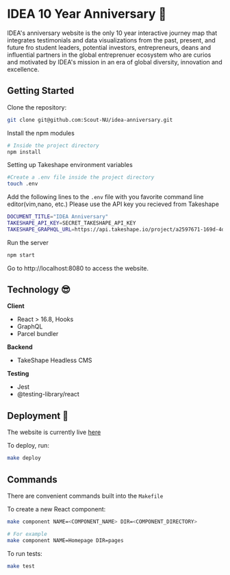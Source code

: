 # **IDEA 10 Year Anniversary** :tada:

IDEA's anniversary website is the only 10 year interactive journey map that integrates testimonials and data visualizations from the past, present, and future fro student leaders, potential investors, entrepreneurs, deans and influential partners in the global entreprenuer ecosystem who are curios and motivated by IDEA's mission in an era of global diversity, innovation and excellence.

## **Getting Started**

Clone the repository:

```bash
git clone git@github.com:Scout-NU/idea-anniversary.git
```

Install the npm modules

```bash
# Inside the project directory
npm install
```

Setting up Takeshape environment variables

```bash
#Create a .env file inside the project directory
touch .env
```

Add the following lines to the `.env` file with you favorite command line editor(vim,nano, etc.) Please use the API key you recieved from Takeshape

```sh
DOCUMENT_TITLE="IDEA Anniversary"
TAKESHAPE_API_KEY=SECRET_TAKESHAPE_API_KEY
TAKESHAPE_GRAPHQL_URL=https://api.takeshape.io/project/a2597671-169d-4d16-9c56-9528619268c9/graphql
```

Run the server

```bash
npm start
```

Go to http://localhost:8080 to access the website.

## **Technology** :sunglasses:

**Client**
- React > 16.8, Hooks
- GraphQL
- Parcel bundler

**Backend**
- TakeShape Headless CMS

**Testing**
- Jest
- @testing-library/react


## **Deployment** :raised_hands:
The website is currently live [here](https://infallible-lamport-7aa8ff.netlify.com/)

To deploy, run:
```sh
make deploy
```

## **Commands**
There are convenient commands built into the `Makefile`

To create a new React component:
```sh
make component NAME=<COMPONENT_NAME> DIR=<COMPONENT_DIRECTORY>

# For example
make component NAME=Homepage DIR=pages
```

To run tests:
```sh
make test
```

